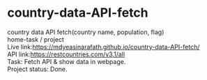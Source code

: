 # country-data-API-fetch
country data API fetch(country name, population, flag)
<br>
home-task / project
<br>
Live link:https://mdyeasinarafath.github.io/country-data-API-fetch/
<br>
API link:https://restcountries.com/v3.1/all
<br>
Task: Fetch API & show data in webpage.
<br>
Project status: Done.
